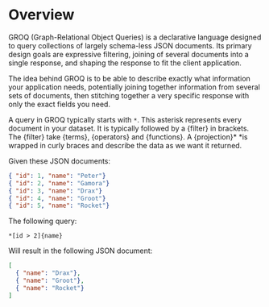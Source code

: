 # Overview

GROQ (Graph-Relational Object Queries) is a declarative language designed to query collections of largely schema-less JSON documents. Its primary design goals are expressive filtering, joining of several documents into a single response, and shaping the response to fit the client application.

The idea behind GROQ is to be able to describe exactly what information your application needs, potentially joining together information from several sets of documents, then stitching together a very specific response with only the exact fields you need.

A query in GROQ typically starts with `*`. This asterisk represents every document in your dataset. It is typically followed by a {filter} in brackets. The {filter} take {terms}, {operators} and {functions}. A {projection}* *is wrapped in curly braces and describe the data as we want it returned. 

Given these JSON documents:

```json
{ "id": 1, "name": "Peter"}
{ "id": 2, "name": "Gamora"}
{ "id": 3, "name": "Drax"}
{ "id": 4, "name": "Groot"}
{ "id": 5, "name": "Rocket"}
```

The following query:

```groq
*[id > 2]{name}
```

Will result in the following JSON document:

```json
[
  { "name": "Drax"},
  { "name": "Groot"},
  { "name": "Rocket"}
]
```
